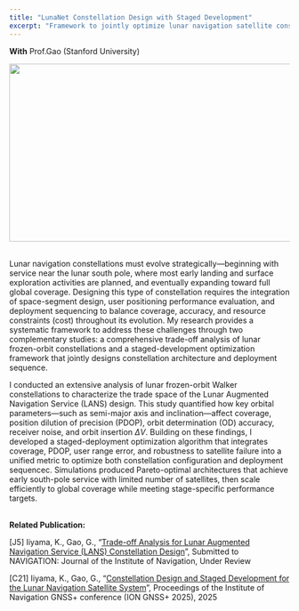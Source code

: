 ```yaml
---
title: "LunaNet Constellation Design with Staged Development"
excerpt: "Framework to jointly optimize lunar navigation satellite constellation and staged development sequence"
---
```

**With** Prof.Gao (Stanford University) <br>

<div style="text-align: center;">
<img src = "https://dl.dropboxusercontent.com/s/p2yfx6pwdewwyx6olj8hs/constellation_overview_white.png?rlkey=gx55gelcq5qiwqssy1qkbhzk9&st=qt67s7ae&dl=0"
style="height: 320px; width:717px;">
</div>
<br>
<div style="text-align: center;">
</div>

Lunar navigation constellations must evolve strategically—beginning with service near the lunar south pole, where most early landing and surface exploration activities are planned, and eventually expanding toward full global coverage. 
Designing this type of constellation requires the integration of space-segment design, user positioning performance evaluation, and deployment sequencing to balance coverage, accuracy, and resource constraints (cost) throughout its evolution.
My research provides a systematic framework to address these challenges through two complementary studies: a comprehensive trade-off analysis of lunar frozen-orbit constellations and a staged-development optimization framework that jointly designs constellation architecture and deployment sequence.

I conducted an extensive analysis of lunar frozen-orbit Walker constellations to characterize the trade space of the Lunar Augmented Navigation Service (LANS) design.
This study quantified how key orbital parameters—such as semi-major axis and inclination—affect coverage, position dilution of precision (PDOP), orbit determination (OD) accuracy, receiver noise, and orbit insertion $\Delta V$.
Building on these findings, I developed a staged-deployment optimization algorithm that integrates coverage, PDOP, user range error, and robustness to satellite failure into a unified metric to optimize both constellation configuration and deployment sequencec. 
Simulations produced Pareto-optimal architectures that achieve early south-pole service with limited number of satellites, then scale efficiently to global coverage while meeting stage-specific performance targets. 
 <br><br>

**Related Publication:** 

[J5] Iiyama, K., Gao, G., “[Trade-off Analysis for Lunar Augmented Navigation Service (LANS) Constellation Design](https://arxiv.org/abs/2510.16030)”, Submitted to NAVIGATION: Journal of the Institute of Navigation, Under Review

[C21] Iiyama, K., Gao, G., “[Constellation Design and Staged Development for the Lunar Navigation Satellite System](https://drive.google.com/file/d/14dKsXmlO7jR0pz3i6h72kJFxZAkjdSG_/view)”, Proceedings of the Institute of Navigation GNSS+ conference (ION GNSS+ 2025), 2025

